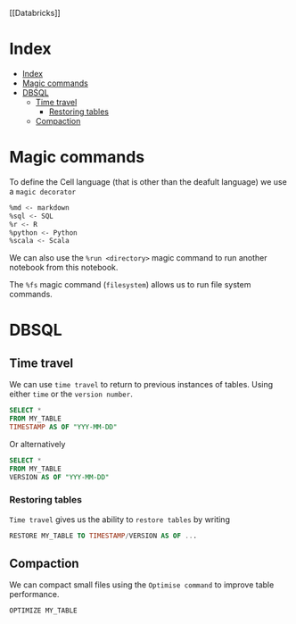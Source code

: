[[Databricks]]
# Index
- [Index](#index)
- [Magic commands](#magic-commands)
- [DBSQL](#dbsql)
  - [Time travel](#time-travel)
    - [Restoring tables](#restoring-tables)
  - [Compaction](#compaction)

# Magic commands

To define the Cell language (that is other than the deafult language) we use a `magic decorator`

```sh
%md <- markdown
%sql <- SQL
%r <- R
%python <- Python
%scala <- Scala
```

We can also use the `%run <directory>` magic command to run another notebook from this notebook.

The `%fs` magic command (`filesystem`) allows us to run file system commands.

# DBSQL

## Time travel

We can use `time travel` to return to previous instances of tables. Using either `time` or the `version number`.

```SQL
SELECT *
FROM MY_TABLE
TIMESTAMP AS OF "YYY-MM-DD"
```

Or alternatively

```SQL
SELECT *
FROM MY_TABLE
VERSION AS OF "YYY-MM-DD"
```

### Restoring tables

`Time travel` gives us the ability to `restore tables` by writing

```SQL
RESTORE MY_TABLE TO TIMESTAMP/VERSION AS OF ...
```

## Compaction

We can compact small files using the `Optimise command` to improve table performance.

```SQL
OPTIMIZE MY_TABLE
```

